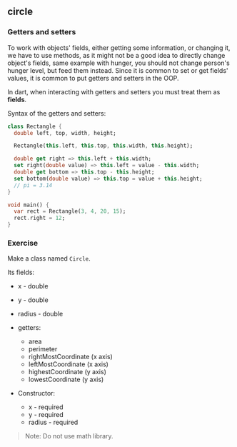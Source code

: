## circle

### Getters and setters

To work with objects' fields, either getting some information, or changing it, we have to use methods, as it might not be a good idea to directly change object's fields, same example with hunger, you should not change person's hunger level, but feed them instead. Since it is common to set or get fields' values, it is common to put getters and setters in the OOP.

In dart, when interacting with getters and setters you must treat them as **fields**.

Syntax of the getters and setters:

```dart
class Rectangle {
  double left, top, width, height;

  Rectangle(this.left, this.top, this.width, this.height);

  double get right => this.left + this.width;
  set right(double value) => this.left = value - this.width;
  double get bottom => this.top - this.height;
  set bottom(double value) => this.top = value + this.height;
  // pi = 3.14
}

void main() {
  var rect = Rectangle(3, 4, 20, 15);
  rect.right = 12;
}
```


### **Exercise**

Make a class named `Circle`.

Its fields:

- x - double
- y - double
- radius - double
- getters:
  - area
  - perimeter
  - rightMostCoordinate (x axis)
  - leftMostCoordinate (x axis)
  - highestCoordinate (y axis)
  - lowestCoordinate (y axis)


- Constructor:
  - x - required
  - y - required
  - radius - required

> Note: Do not use math library.